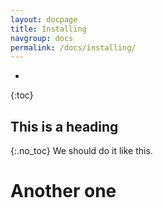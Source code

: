 ```yaml
---
layout: docpage
title: Installing
navgroup: docs
permalink: /docs/installing/
---
```


* 
{:toc}

## This is a heading
{:.no_toc}
We should do it like this.

# Another one

